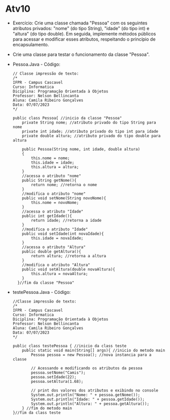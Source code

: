 # Atv10
* Exercício: Crie uma classe chamada "Pessoa" com os seguintes atributos privados: "nome" (do tipo String), "idade" (do tipo int) e "altura" (do tipo double).
Em seguida, implemente métodos públicos para acessar e modificar esses atributos, respeitando o princípio de encapsulamento.
* Crie uma classe para testar o funcionamento da classe "Pessoa".

* Pessoa.Java - Código:

      // Classe impressão de texto: 
      /*
      IFPR - Campus Cascavel
      Curso: Informatica
      Diciplina: Programação Orientada à Objetos
      Professor: Nelson Bellincanta
      Aluna: Camila Ribeiro Gonçalves
      Data: 07/07/2023
      */

      public class Pessoa{ //inicio da classe "Pessoa"
          private String nome; //atributo privado do tipo String para nome
          private int idade; //atributo privado do tipo int para idade
          private double altura; //atributo privado do tipo double para altura

          public Pessoa(String nome, int idade, double altura)
          {
              this.nome = nome;
              this.idade = idade;
              this.altura = altura;
          }
          //acessa o atributo "nome"
          public String getNome(){
              return nome; //retorna o nome
          }
          //modifica o atributo "nome"
          public void setNome(String novoNome){
              this.nome = novoNome;
          }
          //acessa o atributo "Idade"
          public int getIdade(){
              return idade; //retorna a idade
          }
          //modifica o atributo "Idade"
          public void setIdade(int novaIdade){
              this.idade = novaIdade;
          }
          //acessa o atributo "Altura"
          public double getAltura(){
              return altura; //retorna a altura
          }
          //modifica o atributo "Altura"
          public void setAltura(double novaAltura){
              this.altura = novaAltura;
          }
        }//fim da classe "Pessoa"

* testePessoa.Java - Código:

      //Classe impressão de texto: 
      /*
      IFPR - Campus Cascavel
      Curso: Informatica
      Diciplina: Programação Orientada à Objetos
      Professor: Nelson Bellincanta
      Aluna: Camila Ribeiro Gonçalves
      Data: 07/07/2023
      */

      public class testePessoa { //inicio da class teste
          public static void main(String[] args){ //inicio do metodo main
              Pessoa pessoa = new Pessoa(); //nova instancia para a classe

              // Acessando e modificando os atributos da pessoa
              pessoa.setNome("Camis");
              pessoa.setIdade(22);
              pessoa.setAltura(1.68);
      
              // print dos valores dos atributos e exibindo no console
              System.out.println("Nome: " + pessoa.getNome());
              System.out.println("Idade: " + pessoa.getIdade());
              System.out.println("Altura: " + pessoa.getAltura());
          } //fim do metodo main
      }//fim da class teste
